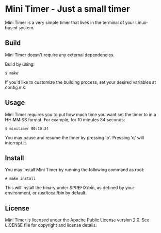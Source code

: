 # Mini Timer - Just a small timer

Mini Timer is a very simple timer that lives in the terminal of your Linux-based system.

## Build
Mini Timer doesn't require any external dependencies.

Build by using:

```
$ make
```

If you'd like to customize the building process, set your desired variables at config.mk.

## Usage
Mini Timer requires you to put how much time you want set the timer to in a HH:MM:SS format. For example, for 10 minutes 34 seconds:

```
$ minitimer 00:10:34
```

You may pause and resume the timer by pressing 'p'. Pressing 'q' will interrupt it.

## Install
You may install Mini Timer by running the following command as root:

```
# make install
```

This will install the binary under $PREFIX/bin, as defined by your environment, or /usr/local/bin by default.

## License
Mini Timer is licensed under the Apache Public License version 2.0. See LICENSE file for copyright and license details.
